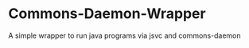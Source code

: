 Commons-Daemon-Wrapper
======================

A simple wrapper to run java programs via jsvc and commons-daemon
